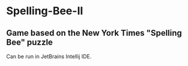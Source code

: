 # Spelling-Bee-II
## Game based on the New York Times "Spelling Bee" puzzle

Can be run in JetBrains Intellij IDE.
